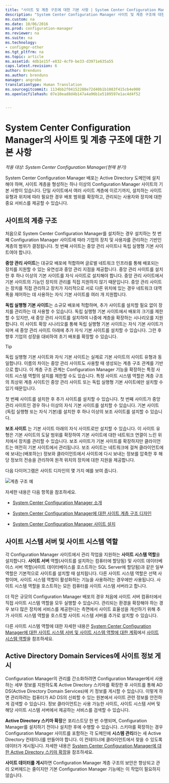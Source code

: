 ```yaml
---
title: "사이트 및 계층 구조에 대한 기본 사항 | System Center Configuration Manager"
description: "System Center Configuration Manager 사이트 및 계층 구조에 대한 기본 정보를 가져옵니다."
ms.custom: na
ms.date: 10/06/2016
ms.prod: configuration-manager
ms.reviewer: na
ms.suite: na
ms.technology:
- configmgr-other
ms.tgt_pltfrm: na
ms.topic: article
ms.assetid: 4db1e15f-e832-4cf9-be33-d3971e635a55
caps.latest.revision: 6
author: Brenduns
ms.author: brenduns
manager: angrobe
translationtype: Human Translation
ms.sourcegitcommit: 1134bb2f04152288e72d40b1b1083f415cb4e900
ms.openlocfilehash: 07e10ead8d4b147a4a96b1e5189597e1ac4d4f52


---
```

# <a name="fundamentals-of-sites-and-hierarchies-for-system-center-configuration-manager"></a>System Center Configuration Manager의 사이트 및 계층 구조에 대한 기본 사항

*적용 대상: System Center Configuration Manager(현재 분기)*

System Center Configuration Manager 배포는 Active Directory 도메인에 설치해야 하며, 사이트 계층을 형성하는 하나 이상의 Configuration Manager 사이트의 기본 사항이 있습니다. 단일 사이트에서 여러 사이트 계층에 이르기까지, 설치하는 사이트 유형과 위치에 따라 필요한 경우 배포 범위를 확장하고, 관리되는 사용자와 장치에 대한 중요 서비스를 제공할 수 있습니다.

## <a name="hierarchies-of-sites"></a>사이트의 계층 구조
처음으로 System Center Configuration Manager를 설치하는 경우 설치하는 첫 번째 Configuration Manager 사이트에 따라 기업의 장치 및 사용자를 관리하는 기반인 계층의 범위가 결정됩니다. 첫 번째 사이트는 중앙 관리 사이트나 독립 실행형 기본 사이트여야 합니다.  

 **중앙 관리 사이트**는 대규모 배포에 적합하며 글로벌 네트워크 인프라를 통해 배포되는 장치를 지원할 수 있는 유연성과 중앙 관리 지점을 제공합니다. 중앙 관리 사이트를 설치한 후 하나 이상의 기본 사이트를 자식 사이트로 설치해야 합니다.  중앙 관리 사이트에서 기본 사이트의 기능인 장치의 관리를 직접 지원하지 않기 때문입니다. 중앙 관리 사이트는 장치를 직접 관리하고 장치가 지리적으로 서로 다른 위치에 있는 경우 네트워크 대역폭을 제어하는 데 사용하는 자식 기본 사이트를 여러 개 지원합니다.  

 **독립 실행형 기본 사이트**는 소규모 배포에 적합하며, 추가 사이트를 설치할 필요 없이 장치를 관리하는 데 사용할 수 있습니다. 독립 실행형 기본 사이트에서 배포의 크기를 제한할 수 있지만, 새 중앙 관리 사이트를 설치하여 나중에 계층을 확장하는 시나리오를 지원합니다. 이 사이트 확장 시나리오를 통해 독립 실행형 기본 사이트는 자식 기본 사이트가 되며 새 중앙 관리 사이트 아래에 추가 자식 기본 사이트를 설치할 수 있습니다.  그런 후 향후 기업의 성장을 대비하여 초기 배포를 확장할 수 있습니다.  

> [!TIP]  
>  독립 실행형 기본 사이트와 자식 기본 사이트는 실제로 기본 사이트의 사이트 유형과 동일합니다. 이름의 차이는 중앙 관리 사이트도 사용할 때 생성되는 계층 구조 관계를 기반으로 합니다.  이 계층 구조 관계는 Configuration Manager 기능을 확장하는 특정 사이트 시스템 역할의 설치를 제한할 수도 있습니다. 특정 사이트 시스템 역할은 계층 구조의 최상위 계층 사이트인 중앙 관리 사이트 또는 독립 실행형 기본 사이트에만 설치할 수 있기 때문입니다.  

 첫 번째 사이트를 설치한 후 추가 사이트를 설치할 수 있습니다.  첫 번째 사이트가 중앙 관리 사이트인 경우 하나 이상의 자식 기본 사이트를 설치할 수 있습니다.  기본 사이트(독립 실행형 또는 자식 기본)를 설치한 후 하나 이상의 보조 사이트를 설치할 수 있습니다.  

 **보조 사이트** 는 기본 사이트 아래의 자식 사이트로만 설치할 수 있습니다. 이 사이트 유형은 기본 사이트의 도달 범위를 확장하여 기본 사이트에 대한 네트워크 연결이 느린 위치에서 장치를 관리할 수 있습니다.   보조 사이트가 기본 사이트를 확장하지만 클라이언트는 여전히 기본 사이트에서 관리됩니다. 보조 사이트는 네트워크에 걸쳐 클라이언트에에 보내는(배포하는) 정보와 클라이언트에서 사이트에 다시 보내는 정보를 압축한 후 해당 정보의 전송을 관리하여 원격 위치의 장치에 대한 지원을 제공합니다.  

 다음 다이어그램은 사이트 디자인의 몇 가지 예를 보여 줍니다.  

 ![계층 구조 예](media/Hierarchy_examples.png)  

 자세한 내용은 다음 항목을 참조하세요.  

-   [System Center Configuration Manager 소개](../../core/understand/introduction.md)  

-   [System Center Configuration Manager에 대한 사이트 계층 구조 디자인](../../core/plan-design/hierarchy/design-a-hierarchy-of-sites.md)  

-   [System Center Configuration Manager 사이트 설치](/sccm/core/servers/deploy/install/installing-sites)  

## <a name="site-system-servers-and-site-system-roles"></a>사이트 시스템 서버 및 사이트 시스템 역할  
 각 Configuration Manager 사이트에서 관리 작업을 지원하는 **사이트 시스템 역할**을 설치합니다.  **사이트 서버** 역할(사이트를 설치하는 컴퓨터에 할당됨) 및 사이트 데이터베이스 서버 역할(사이트 데이터베이스를 호스트하는 SQL Server에 할당됨)과 같은 일부 역할은 기본적으로 사이트를 설치할 때 설치됩니다. 다른 사이트 시스템 역할은 선택 사항이며, 사이트 시스템 역할이 활성화하는 기능을 사용하려는 경우에만 사용됩니다.  사이트 시스템 역할을 호스트하는 모든 컴퓨터를 사이트 시스템 서버라고 합니다.  

 더 작은 규모의 Configuration Manager 배포의 경우 처음에 사이트 서버 컴퓨터에서 직접 사이트 시스템 역할을 모두 실행할 수 있습니다. 관리되는 환경을 확장해야 하는 경우 보다 많은 장치에 서비스를 제공한다는 측면에서 사이트 효율성을 개선하기 위해 추가 사이트 시스템 역할을 호스트할 사이트 시스템 서버를 추가로 설치할 수 있습니다.  

 다른 사이트 시스템 역할에 대한 자세한 내용은 [System Center Configuration Manager에 대한 사이트 시스템 서버 및 사이트 시스템 역할에 대한 계획](../../core/plan-design/hierarchy/plan-for-site-system-servers-and-site-system-roles.md#bkmk_planroles)에서 [사이트 시스템 역할](../../core/plan-design/hierarchy/plan-for-site-system-servers-and-site-system-roles.md)을 참조하세요.  

## <a name="publishing-site-information-to-active-directory-domain-services"></a>Active Directory Domain Services에 사이트 정보 게시  
 Configuration Manager의 관리를 간소화하려면 Configuration Manager에서 사용하는 세부 정보를 지원하도록 Active Directory 스키마를 확장한 후 사이트를 통해 AD DS(Active Directory Domain Services)에 키 정보를 게시할 수 있습니다. 이렇게 하면 관리하려는 컴퓨터가 AD DS의 신뢰할 수 있는 원본에서 사이트 관련 정보를 안전하게 검색할 수 있습니다. 정보 클라이언트는 사용 가능한 사이트, 사이트 시스템 서버 및 해당 사이트 시스템 서버에서 제공하는 서비스를 검색할 수 있습니다.  

 **Active Directory 스키마 확장**은 포리스트당 한 번 수행되며, Configuration Manager를 설치하기 전이나 설치한 후에 수행할 수 있습니다.   스키마를 확장하는 경우 Configuration Manager 사이트를 포함하는 각 도메인에 **시스템 관리**라는 새 Active Directory 컨테이너를 만들어야 합니다. 이 컨테이너에 클라이언트에서 찾을 수 있도록 데이터가 게시됩니다. 자세한 내용은 [System Center Configuration Manager에 대한 Active Directory 스키마 확장](../../core/plan-design/network/extend-the-active-directory-schema.md)을 참조하세요.  

 **사이트 데이터를 게시**하면 Configuration Manager 계층 구조의 보안은 향상되고 관리 오버헤드는 줄이지만 기본 Configuration Manager 기능에는 이 작업이 필요하지 않습니다.  



<!--HONumber=Nov16_HO1-->


